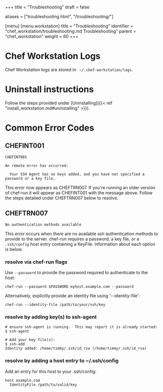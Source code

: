 +++
title = "Troubleshooting"
draft = false

aliases = ["troubleshooting.html", "/troubleshooting/"]

[menu]
  [menu.workstation]
    title = "Troubleshooting"
    identifier = "chef_workstation/troubleshooting.md Troubleshooting"
    parent = "chef_workstation"
    weight = 60
+++

Chef Workstation Logs
=====================

Chef Workstation logs are stored in ` ~/.chef-workstation/logs`.

Uninstall instructions
=====================

Follow the steps provided under [Uninstalling]({{< ref "install_workstation.md#uninstalling" >}}).

Common Error Codes
==================

CHEFINT001
----------

```
CHEFINT001

An remote error has occurred:

  Your SSH Agent has no keys added, and you have not specified a password or a key file.
```


This error now appears as CHEFTRN007.  If you're running an older version of chef-run
it will appear as CHEFINT001 with the message above.  Follow the steps detailed under
CHEFTRN007 below to resolve.

CHEFTRN007
----------

`No authentication methods available`

This error occurs when there are no available ssh authentication methods to provide to the server.
chef-run requires a password, a key file, or a `.ssh/config` host entry containing a KeyFile.
Information about each option is below.

### resolve via chef-run flags

Use `--password` to provide the password required to authenticate to the host:

```
chef-run --password $PASSWORD myhost.example.com --password
```

Alternatively, explicitly provide an identity file using '--identity-file':

```
chef-run --identity-file /path/to/your/ssh/key
```

### resolve by adding key(s) to ssh-agent
```
# ensure ssh-agent is running.  This may report it is already started:
$ ssh-agent

# Add your key file(s):
$ ssh-add
Identity added: /home/timmy/.ssh/id_rsa (/home/timmy/.ssh/id_rsa)
```

### resolve by adding a host entry to ~/.ssh/config

Add an entry for this host to your .ssh/config:

```
host example.com
  IdentityFile /path/to/valid/key
```
